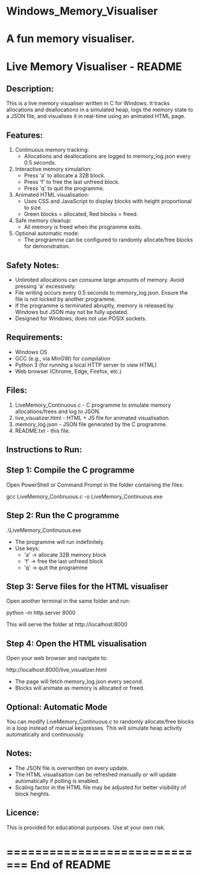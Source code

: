 # Windows_Memory_Visualiser
A fun memory visualiser.
=============================
Live Memory Visualiser - README
=============================

Description:
------------
This is a live memory visualiser written in C for Windows. It tracks allocations and deallocations in a simulated heap, logs the memory state to a JSON file, and visualises it in real-time using an animated HTML page. 

Features:
---------
1. Continuous memory tracking:
   - Allocations and deallocations are logged to memory_log.json every 0.5 seconds.
2. Interactive memory simulation:
   - Press 'a' to allocate a 32B block.
   - Press 'f' to free the last unfreed block.
   - Press 'q' to quit the programme.
3. Animated HTML visualisation:
   - Uses CSS and JavaScript to display blocks with height proportional to size.
   - Green blocks = allocated, Red blocks = freed.
4. Safe memory cleanup:
   - All memory is freed when the programme exits.
5. Optional automatic mode:
   - The programme can be configured to randomly allocate/free blocks for demonstration.

Safety Notes:
-------------
- Unlimited allocations can consume large amounts of memory. Avoid pressing 'a' excessively.
- File writing occurs every 0.5 seconds to memory_log.json. Ensure the file is not locked by another programme.
- If the programme is terminated abruptly, memory is released by Windows but JSON may not be fully updated.
- Designed for Windows; does not use POSIX sockets.

Requirements:
-------------
- Windows OS
- GCC (e.g., via MinGW) for compilation
- Python 3 (for running a local HTTP server to view HTML)
- Web browser (Chrome, Edge, Firefox, etc.)

Files:
------
1. LiveMemory_Continuous.c - C programme to simulate memory allocations/frees and log to JSON.
2. live_visualizer.html - HTML + JS file for animated visualisation.
3. memory_log.json - JSON file generated by the C programme.
4. README.txt - this file.

Instructions to Run:
--------------------
Step 1: Compile the C programme
-----------------------------
Open PowerShell or Command Prompt in the folder containing the files:

gcc LiveMemory_Continuous.c -o LiveMemory_Continuous.exe

Step 2: Run the C programme
----------------------------
.\LiveMemory_Continuous.exe

- The programme will run indefinitely.
- Use keys:
  - 'a' → allocate 32B memory block
  - 'f' → free the last unfreed block
  - 'q' → quit the programme

Step 3: Serve files for the HTML visualiser
--------------------------------------------
Open another terminal in the same folder and run:

python -m http.server 8000

This will serve the folder at http://localhost:8000

Step 4: Open the HTML visualisation
-----------------------------------
Open your web browser and navigate to:

http://localhost:8000/live_visualizer.html

- The page will fetch memory_log.json every second.
- Blocks will animate as memory is allocated or freed.

Optional: Automatic Mode
------------------------
You can modify LiveMemory_Continuous.c to randomly allocate/free blocks in a loop instead of manual keypresses. This will simulate heap activity automatically and continuously.

Notes:
------
- The JSON file is overwritten on every update.
- The HTML visualisation can be refreshed manually or will update automatically if polling is enabled.
- Scaling factor in the HTML file may be adjusted for better visibility of block heights.

Licence:
--------
This is provided for educational purposes. Use at your own risk.

=============================
End of README
=============================
